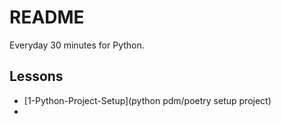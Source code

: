 # README

Everyday 30 minutes for Python.

## Lessons

- [1-Python-Project-Setup](python pdm/poetry setup project)
- 
